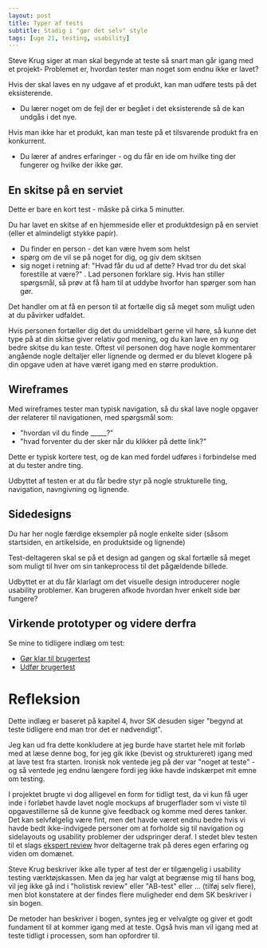 ```yaml
---
layout: post
title: Typer af tests
subtitle: Stadig i "gør det selv" style
tags: [uge 21, testing, usability]
---
```


Steve Krug siger at man skal begynde at teste så snart man går igang med et projekt- Problemet er, hvordan tester man noget som endnu ikke er lavet?

Hvis der skal laves en ny udgave af et produkt, kan man udføre tests på det eksisterende.
- Du lærer noget om de fejl der er begået i det eksisterende så de kan undgås i det nye.

Hvis man ikke har et produkt, kan man teste på et tilsvarende produkt fra en konkurrent.
- Du lærer af andres erfaringer - og du får en ide om hvilke ting der fungerer og hvilke der ikke gør.

## En skitse på en serviet
Dette er bare en kort test - måske på cirka 5 minutter. 

Du har lavet en skitse af en hjemmeside eller et produktdesign på en serviet (eller et almindeligt stykke papir).

- Du finder en person - det kan være hvem som helst
- spørg om de vil se på noget for dig, og giv dem skitsen
- sig noget i retning af: "Hvad får du ud af dette? Hvad tror du det skal forestille at være?"
. Lad personen forklare sig. Hvis han stiller spørgsmål, så prøv at få ham til at uddybe hvorfor han spørger som han gør.

Det handler om at få en person til at fortælle dig så meget som muligt uden at du påvirker udfaldet.

Hvis personen fortæller dig det du umiddelbart gerne vil høre, så kunne det type på at din skitse giver relativ god mening, og du kan lave en ny og bedre skitse du kan teste. Oftest vil personen dog have nogle kommentarer angående nogle deltaljer eller lignende og dermed er du blevet klogere på din opgave uden at have været igang med en større produktion.

## Wireframes
Med wireframes tester man typisk navigation, så du skal lave nogle opgaver der relaterer til navigationen, med spørgsmål som:
- "hvordan vil du finde _____?"
- "hvad forventer du der sker når du klikker på dette link?"

Dette er typisk kortere test, og de kan med fordel udføres i forbindelse med at du tester andre ting.

Udbyttet af testen er at du får bedre styr på nogle strukturelle ting, navigation, navngivning og lignende.

## Sidedesigns
Du har her nogle færdige eksempler på nogle enkelte sider (såsom startsiden, en artikelside, en produktside og lignende)

Test-deltageren skal se på et design ad gangen og skal fortælle så meget som muligt til hver om sin tankeprocess til det pågældende billede.

Udbyttet er at du får klarlagt om det visuelle design introducerer nogle usability problemer. Kan brugeren afkode hvordan hver enkelt side bør fungere?

## Virkende prototyper og videre derfra
Se mine to tidligere indlæg om test:
- [Gør klar til brugertest](https://enmango.dk/2019-05-22-prepare-test/)
- [Udfør brugertest](https://enmango.dk/2019-05-24-do-testing/)

# Refleksion
Dette indlæg er baseret på kapitel 4, hvor SK desuden siger "begynd at teste tidligere end man tror det er nødvendigt".

Jeg kan ud fra dette konkludere at jeg burde have startet hele mit forløb med at læse denne bog, for jeg gik ikke (bevist og struktureret) igang med at lave test fra starten. Ironisk nok ventede jeg på der var "noget at teste" - og så ventede jeg endnu længere fordi jeg ikke havde indskærpet mit emne om testing. 

I projektet brugte vi dog alligevel en form for tidligt test, da vi kun få uger inde i forløbet havde lavet nogle mockups af brugerflader som vi viste til opgavestillerne så de kunne give feedback og komme med deres tanker. Det kan selvfølgelig være fint, men det havde været endnu bedre hvis vi havde bedt ikke-indvigede personer om at forholde sig til navigation og sidelayouts og usability problemer der udspringer deraf. I stedet blev testen til et slags [ekspert review](https://www.experienceux.co.uk/faqs/what-is-an-expert-review/) hvor deltagerne trak på deres egen erfaring og viden om domænet.

Steve Krug beskriver ikke alle typer af test der er tilgængelig i usability testing værktøjskassen. Men da jeg har valgt at begrænse mig til hans bog, vil jeg ikke gå ind i "holistisk review" eller "AB-test" eller ... (tilføj selv flere), men blot konstatere at der findes flere muligheder end dem SK beskriver i sin bogen.

De metoder han beskriver i bogen, syntes jeg er velvalgte og giver et godt fundament til at kommer igang med at teste. Også hvis man vil igang med at teste tidligt i processen, som han opfordrer til.
